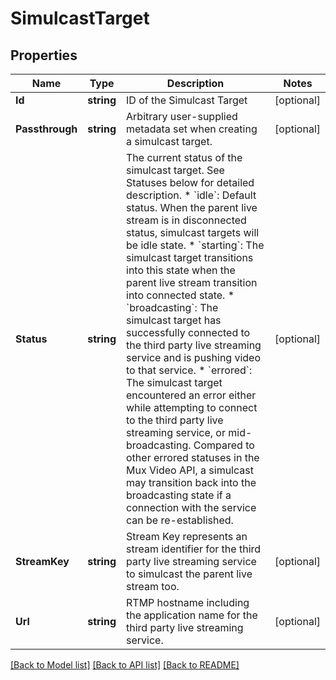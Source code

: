 # SimulcastTarget

## Properties
Name | Type | Description | Notes
------------ | ------------- | ------------- | -------------
**Id** | **string** | ID of the Simulcast Target | [optional] 
**Passthrough** | **string** | Arbitrary user-supplied metadata set when creating a simulcast target. | [optional] 
**Status** | **string** | The current status of the simulcast target. See Statuses below for detailed description.   * &#x60;idle&#x60;: Default status. When the parent live stream is in disconnected status, simulcast targets will be idle state.   * &#x60;starting&#x60;: The simulcast target transitions into this state when the parent live stream transition into connected state.   * &#x60;broadcasting&#x60;: The simulcast target has successfully connected to the third party live streaming service and is pushing video to that service.   * &#x60;errored&#x60;: The simulcast target encountered an error either while attempting to connect to the third party live streaming service, or mid-broadcasting. Compared to other errored statuses in the Mux Video API, a simulcast may transition back into the broadcasting state if a connection with the service can be re-established.  | [optional] 
**StreamKey** | **string** | Stream Key represents an stream identifier for the third party live streaming service to simulcast the parent live stream too. | [optional] 
**Url** | **string** | RTMP hostname including the application name for the third party live streaming service. | [optional] 

[[Back to Model list]](../README.md#documentation-for-models) [[Back to API list]](../README.md#documentation-for-api-endpoints) [[Back to README]](../README.md)


